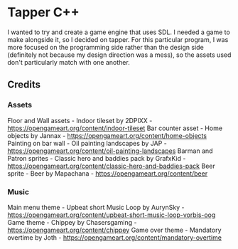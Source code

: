 # Tapper C++
I wanted to try and create a game engine that uses SDL. I needed a game to make alongside it, so I decided on tapper. For this particular program, I was more focused on the programming side rather than the design side (definitely not because my design direction was a mess), so the assets used don't particularly match with one another.

## Credits
### Assets
Floor and Wall assets - Indoor tileset by 2DPIXX - https://opengameart.org/content/indoor-tileset
Bar counter asset - Home objects by Jannax - https://opengameart.org/content/home-objects
Painting on bar wall - Oil painting landscapes by JAP - https://opengameart.org/content/oil-painting-landscapes
Barman and Patron sprites - Classic hero and baddies pack by GrafxKid - https://opengameart.org/content/classic-hero-and-baddies-pack
Beer sprite - Beer by Mapachana - https://opengameart.org/content/beer

### Music
Main menu theme - Upbeat short Music Loop by AurynSky - https://opengameart.org/content/upbeat-short-music-loop-vorbis-oog
Game theme - Chippey by Chasersgaming - https://opengameart.org/content/chippey
Game over theme - Mandatory overtime by Joth - https://opengameart.org/content/mandatory-overtime

